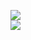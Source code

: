 [![](https://img.shields.io/badge/Made%20With-Github%20Spray-lightgrey.svg?style=for-the-badge&logo=github)](https://github.com/Annihil/github-spray#24480)  
[![](https://i.imgur.com/2DrTn0Z.gif)](https://github.com/Annihil/github-spray)